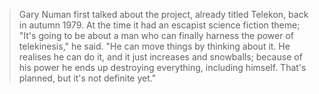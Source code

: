 > Gary Numan first talked about the project, already titled Telekon,
> back in autumn 1979. At the time it had an escapist science fiction
> theme; "It's going to be about a man who can finally harness the
> power of telekinesis," he said. "He can move things by thinking
> about it. He realises he can do it, and it just increases and
> snowballs; because of his power he ends up destroying everything,
> including himself. That's planned, but it's not definite yet."
